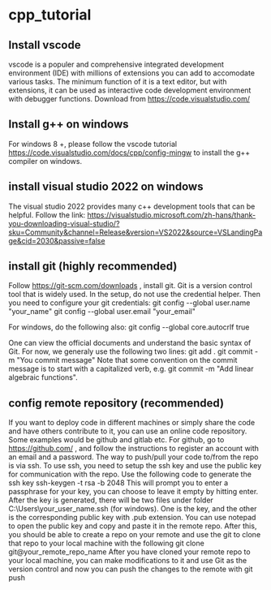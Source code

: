 # cpp_tutorial

## Install vscode
vscode is a populer and comprehensive integrated development environment (IDE) with millions of extensions you can add to accomodate various tasks. The minimum function of it is a text editor, but with extensions, it can be used as interactive code development environment with debugger functions. Download from https://code.visualstudio.com/

## Install g++ on windows
For windows 8 +, please follow the vscode tutorial https://code.visualstudio.com/docs/cpp/config-mingw to install the g++ compiler on windows.  

## install visual studio 2022 on windows
The visual studio 2022 provides many c++ development tools that can be helpful. Follow the link: https://visualstudio.microsoft.com/zh-hans/thank-you-downloading-visual-studio/?sku=Community&channel=Release&version=VS2022&source=VSLandingPage&cid=2030&passive=false


## install git (highly recommended)
Follow https://git-scm.com/downloads , install git. Git is a version control tool that is widely used. In the setup, do not use the credential helper. Then you need to configure your git credentials: 
    git config --global user.name "your_name"
    git config --global user.email "your_email"

For windows, do the following also:
    git config --global core.autocrlf true

One can view the official documents and understand the basic syntax of Git. For now, we generaly use the following two lines:
    git add .
    git commit -m "You commit message"
Note that some convention on the commit message is to start with a capitalized verb, e.g. git commit -m "Add linear algebraic functions".

## config remote repository (recommended)
If you want to deploy code in different machines or simply share the code and have others contribute to it, you can use an online code repository. Some examples would be github and gitlab etc. For github, go to https://github.com/ , and follow the instructions to register an account with an email and a password. The way to push/pull your code to/from the repo is via ssh. To use ssh, you need to setup the ssh key and use the public key for communication with the repo. Use the following code to generate the ssh key 
    ssh-keygen -t rsa -b 2048
This will prompt you to enter a passphrase for your key, you can choose to leave it empty by hitting enter. After the key is generated, there will be two files under folder C:\Users\your_user_name\.ssh (for windows). One is the key, and the other is the corresponding public key with .pub extension. You can use notepad to open the public key and copy and paste it in the remote repo. After this, you should be able to create a repo on your remote and use the git to clone that repo to your local machine with the following 
    git clone git@your_remote_repo_name
After you have cloned your remote repo to your local machine, you can make modifications to it and use Git as the version control and now you can push the changes to the remote with 
    git push
